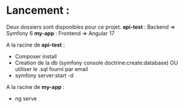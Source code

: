 # Lancement : 

Deux dossiers sont disponibles pour ce projet. 
**api-test** : Backend => Symfony 6
**my-app** : Frontend => Angular 17

A la racine de **api-test** : 
* Composer install
* Creation de la db (symfony console doctrine:create:database) OU utiliser le .sql fourni par email
* symfony server:start -d

A la racine de **my-app** :
* ng serve
